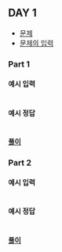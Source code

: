 ## DAY 1

- [문제](https://adventofcode.com/2023/day/{})
- [문제의 입력](https://adventofcode.com/2023/day/{}/input)

### Part 1

#### 예시 입력
```
```

#### 예시 정답
```
```

#### [풀이](part_one.cpp)

### Part 2

#### 예시 입력
```
```

#### 예시 정답
```
```

#### [풀이](part_two.cpp)

